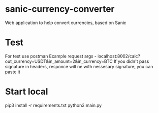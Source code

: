 # sanic-currency-converter
Web application to help convert currencies, based on Sanic

# Test
For test use postman
Example request args - localhost:8002/calc?out_currency=USDT&in_amount=2&in_currency=BTC
If you didn't pass signature in headers, responce will ne with nessesary signature, you can paste it

# Start local
pip3 install -r requirements.txt
python3 main.py